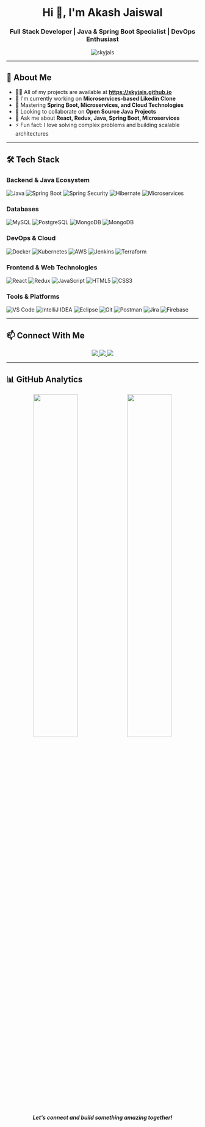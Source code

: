 <h1 align="center">Hi 👋, I'm Akash Jaiswal</h1>
<h3 align="center">Full Stack Developer | Java & Spring Boot Specialist | DevOps Enthusiast</h3>

<p align="center">
  <img src="https://komarev.com/ghpvc/?username=skyjais&label=Profile%20views&color=0e75b6&style=for-the-badge" alt="skyjais" /> 
</p>



---

## 🚀 About Me
- 👨‍💻 All of my projects are available at **https://skyjais.github.io**
- 🔭 I'm currently working on **Microservices-based Likedin Clone**
- 🌱 Mastering **Spring Boot, Microservices, and Cloud Technologies**
- 👯 Looking to collaborate on **Open Source Java Projects**
- 💬 Ask me about **React, Redux, Java, Spring Boot, Microservices**
- ⚡ Fun fact: I love solving complex problems and building scalable architectures

---

## 🛠️ Tech Stack

### **Backend & Java Ecosystem**
![Java](https://img.shields.io/badge/Java-ED8B00?style=for-the-badge&logo=java&logoColor=white)
![Spring Boot](https://img.shields.io/badge/Spring_Boot-6DB33F?style=for-the-badge&logo=spring-boot&logoColor=white)
![Spring Security](https://img.shields.io/badge/Spring_Security-6DB33F?style=for-the-badge&logo=spring-security&logoColor=white)
![Hibernate](https://img.shields.io/badge/Hibernate-59666C?style=for-the-badge&logo=hibernate&logoColor=white)
![Microservices](https://img.shields.io/badge/Microservices-6DB33F?style=for-the-badge&logo=spring&logoColor=white)

### **Databases**
![MySQL](https://img.shields.io/badge/MySQL-005C84?style=for-the-badge&logo=mysql&logoColor=white)
![PostgreSQL](https://img.shields.io/badge/PostgreSQL-316192?style=for-the-badge&logo=postgresql&logoColor=white)
![MongoDB](https://img.shields.io/badge/Neo4j-4EA94B?style=for-the-badge&logo=neo4j&logoColor=white)
![MongoDB](https://img.shields.io/badge/MongoDB-4EA94B?style=for-the-badge&logo=mongodb&logoColor=white)

### **DevOps & Cloud**
![Docker](https://img.shields.io/badge/Docker-2CA5E0?style=for-the-badge&logo=docker&logoColor=white)
![Kubernetes](https://img.shields.io/badge/Kubernetes-326CE5?style=for-the-badge&logo=kubernetes&logoColor=white)
![AWS](https://img.shields.io/badge/AWS-FF9900?style=for-the-badge&logo=amazon-aws&logoColor=white)
![Jenkins](https://img.shields.io/badge/Jenkins-D24939?style=for-the-badge&logo=jenkins&logoColor=white)
![Terraform](https://img.shields.io/badge/Terraform-D24939?style=for-the-badge&logo=Terraform&logoColor=white)

### **Frontend & Web Technologies**
![React](https://img.shields.io/badge/React-20232A?style=for-the-badge&logo=react&logoColor=61DAFB)
![Redux](https://img.shields.io/badge/Redux-593D88?style=for-the-badge&logo=redux&logoColor=white)
![JavaScript](https://img.shields.io/badge/JavaScript-F7DF1E?style=for-the-badge&logo=javascript&logoColor=black)
![HTML5](https://img.shields.io/badge/HTML5-E34F26?style=for-the-badge&logo=html5&logoColor=white)
![CSS3](https://img.shields.io/badge/CSS3-1572B6?style=for-the-badge&logo=css3&logoColor=white)

### **Tools & Platforms**
![VS Code](https://img.shields.io/badge/VS_Code-007ACC?style=for-the-badge&logo=visual-studio-code&logoColor=white)
![IntelliJ IDEA](https://img.shields.io/badge/IntelliJ_IDEA-000000?style=for-the-badge&logo=intellij-idea&logoColor=white)
![Eclipse](https://img.shields.io/badge/Eclipse-2C2255?style=for-the-badge&logo=eclipse&logoColor=white)
![Git](https://img.shields.io/badge/Git-F05032?style=for-the-badge&logo=git&logoColor=white)
![Postman](https://img.shields.io/badge/Postman-FF6C37?style=for-the-badge&logo=postman&logoColor=white)
![Jira](https://img.shields.io/badge/Jira-0052CC?style=for-the-badge&logo=jira&logoColor=white)
![Firebase](https://img.shields.io/badge/Firebase-FFCA28?style=for-the-badge&logo=firebase&logoColor=black)


------


## 📫 Connect With Me

<p align="center">
  <a href="https://linkedin.com/in/akash-jaiswal-90a888207" target="_blank">
    <img src="https://img.shields.io/badge/LinkedIn-0077B5?style=for-the-badge&logo=linkedin&logoColor=white" />
  </a>
  <a href="https://skyjais.github.io" target="_blank">
    <img src="https://img.shields.io/badge/Portfolio-FF7139?style=for-the-badge&logo=firefox&logoColor=white" />
  </a>
  <a href="mailto:akashjais1705@gmail.com" target="_blank">
    <img src="https://img.shields.io/badge/Gmail-D14836?style=for-the-badge&logo=gmail&logoColor=white" />
  </a>
</p>

---
## 📊 GitHub Analytics

<p align="center">

  <img width="48%" src="https://github-readme-stats.vercel.app/api/top-langs/?username=skyjais&layout=compact&theme=radical" />

  <img width="48%" src="https://github-readme-stats.vercel.app/api?username=skyjais&show_icons=true&theme=radical" />

</p>

<p align="center"> 
  <strong><i>Let's connect and build something amazing together!</i></strong>
</p>
